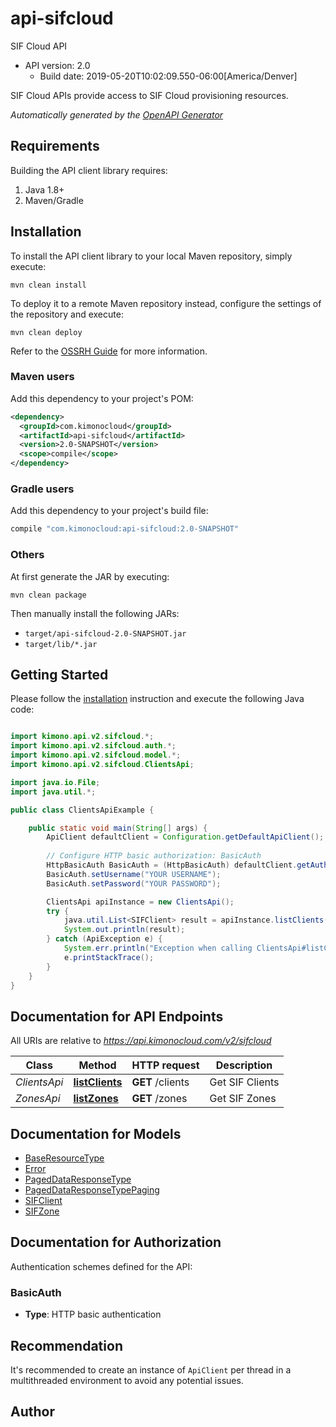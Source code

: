 # api-sifcloud

SIF Cloud API
- API version: 2.0
  - Build date: 2019-05-20T10:02:09.550-06:00[America/Denver]

SIF Cloud APIs provide access to SIF Cloud provisioning resources.


*Automatically generated by the [OpenAPI Generator](https://openapi-generator.tech)*


## Requirements

Building the API client library requires:
1. Java 1.8+
2. Maven/Gradle

## Installation

To install the API client library to your local Maven repository, simply execute:

```shell
mvn clean install
```

To deploy it to a remote Maven repository instead, configure the settings of the repository and execute:

```shell
mvn clean deploy
```

Refer to the [OSSRH Guide](http://central.sonatype.org/pages/ossrh-guide.html) for more information.

### Maven users

Add this dependency to your project's POM:

```xml
<dependency>
  <groupId>com.kimonocloud</groupId>
  <artifactId>api-sifcloud</artifactId>
  <version>2.0-SNAPSHOT</version>
  <scope>compile</scope>
</dependency>
```

### Gradle users

Add this dependency to your project's build file:

```groovy
compile "com.kimonocloud:api-sifcloud:2.0-SNAPSHOT"
```

### Others

At first generate the JAR by executing:

```shell
mvn clean package
```

Then manually install the following JARs:

* `target/api-sifcloud-2.0-SNAPSHOT.jar`
* `target/lib/*.jar`

## Getting Started

Please follow the [installation](#installation) instruction and execute the following Java code:

```java

import kimono.api.v2.sifcloud.*;
import kimono.api.v2.sifcloud.auth.*;
import kimono.api.v2.sifcloud.model.*;
import kimono.api.v2.sifcloud.ClientsApi;

import java.io.File;
import java.util.*;

public class ClientsApiExample {

    public static void main(String[] args) {
        ApiClient defaultClient = Configuration.getDefaultApiClient();
        
        // Configure HTTP basic authorization: BasicAuth
        HttpBasicAuth BasicAuth = (HttpBasicAuth) defaultClient.getAuthentication("BasicAuth");
        BasicAuth.setUsername("YOUR USERNAME");
        BasicAuth.setPassword("YOUR PASSWORD");

        ClientsApi apiInstance = new ClientsApi();
        try {
            java.util.List<SIFClient> result = apiInstance.listClients();
            System.out.println(result);
        } catch (ApiException e) {
            System.err.println("Exception when calling ClientsApi#listClients");
            e.printStackTrace();
        }
    }
}

```

## Documentation for API Endpoints

All URIs are relative to *https://api.kimonocloud.com/v2/sifcloud*

Class | Method | HTTP request | Description
------------ | ------------- | ------------- | -------------
*ClientsApi* | [**listClients**](docs/ClientsApi.md#listClients) | **GET** /clients | Get SIF Clients
*ZonesApi* | [**listZones**](docs/ZonesApi.md#listZones) | **GET** /zones | Get SIF Zones


## Documentation for Models

 - [BaseResourceType](docs/BaseResourceType.md)
 - [Error](docs/Error.md)
 - [PagedDataResponseType](docs/PagedDataResponseType.md)
 - [PagedDataResponseTypePaging](docs/PagedDataResponseTypePaging.md)
 - [SIFClient](docs/SIFClient.md)
 - [SIFZone](docs/SIFZone.md)


## Documentation for Authorization

Authentication schemes defined for the API:
### BasicAuth

- **Type**: HTTP basic authentication


## Recommendation

It's recommended to create an instance of `ApiClient` per thread in a multithreaded environment to avoid any potential issues.

## Author



